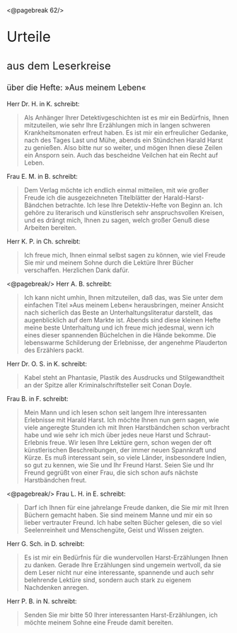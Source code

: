 <@pagebreak 62/>

<p style="font-size: xx-large;">Urteile</p>
<p style="font-size: x-large;">aus dem Leserkreise</p>
<p style="font-size: large;">über die Hefte: »Aus meinem Leben«</p>

Herr Dr. H. in K. schreibt:

> Als Anhänger Ihrer Detektivgeschichten ist es mir ein
Bedürfnis, Ihnen mitzuteilen, wie sehr Ihre Erzählungen
mich in langen schweren Krankheitsmonaten erfreut haben.
Es ist mir ein erfreulicher Gedanke, nach des Tages Last
und Mühe, abends ein Stündchen Harald Harst zu genießen.
Also bitte nur so weiter, und mögen Ihnen diese
Zeilen ein Ansporn sein. Auch das bescheidne Veilchen hat
ein Recht auf Leben.

Frau E. M. in B. schreibt:

> Dem Verlag möchte ich endlich einmal mitteilen, mit wie
großer Freude ich die ausgezeichneten Titelblätter der
Harald-Harst-Bändchen betrachte. Ich lese Ihre Detektiv-Hefte
von Beginn an. Ich gehöre zu literarisch und künstlerisch
sehr anspruchsvollen Kreisen, und es drängt mich,
Ihnen zu sagen, welch großer Genuß diese Arbeiten bereiten.

Herr K. P. in Ch. schreibt:

> Ich freue mich, Ihnen einmal selbst sagen zu können, wie
viel Freude Sie mir und meinem Sohne durch die Lektüre
Ihrer Bücher verschaffen. Herzlichen Dank dafür.

<@pagebreak/>
Herr A. B. schreibt:

> Ich kann nicht umhin, Ihnen mitzuteilen, daß das, was
Sie unter dem einfachen Titel »Aus meinem Leben«
herausbringen, meiner Ansicht nach sicherlich das Beste an
Unterhaltungsliteratur darstellt, das augenblicklich auf dem
Markte ist. Abends sind diese kleinen Hefte meine beste
Unterhaltung und ich freue mich jedesmal, wenn ich eines
dieser spannenden Büchelchen in die Hände bekomme. Die
lebenswarme Schilderung der Erlebnisse, der angenehme
Plauderton des Erzählers packt.

Herr Dr. O. S. in K. schreibt:

> Kabel steht an Phantasie, Plastik des Ausdrucks und
Stilgewandtheit an der Spitze aller Kriminalschriftsteller
seit Conan Doyle.

Frau B. in F. schreibt:

> Mein Mann und ich lesen schon seit langem Ihre interessanten
Erlebnisse mit Harald Harst. Ich möchte Ihnen
nun gern sagen, wie viele angeregte Stunden ich mit
Ihren Harstbändchen schon verbracht habe und wie sehr
ich mich über jedes neue Harst und Schraut-Erlebnis
freue. Wir lesen Ihre Lektüre gern, schon wegen der oft
künstlerischen Beschreibungen, der immer neuen Spannkraft
und Kürze. Es muß interessant sein, so viele Länder,
insbesondere Indien, so gut zu kennen, wie Sie und Ihr
Freund Harst. Seien Sie und Ihr Freund gegrüßt von
einer Frau, die sich schon aufs nächste Harstbändchen
freut.

<@pagebreak/>
Frau L. H. in E. schreibt:

> Darf ich Ihnen für eine jahrelange Freude danken, die Sie
mir mit Ihren Büchern gemacht haben. Sie sind meinem
Manne und mir ein so lieber vertrauter Freund. Ich habe
selten Bücher gelesen, die so viel Seelenreinheit und Menschengüte,
Geist und Wissen zeigten.

Herr G. Sch. in D. schreibt:

> Es ist mir ein Bedürfnis für die wundervollen Harst-Erzählungen
Ihnen zu danken. Gerade Ihre Erzählungen
sind ungemein wertvoll, da sie dem Leser nicht nur eine
interessante, spannende und auch sehr belehrende Lektüre
sind, sondern auch stark zu eigenem Nachdenken anregen.

Herr P. B. in N. schreibt:

> Senden Sie mir bitte 50 Ihrer interessanten Harst-Erzählungen,
ich möchte meinem Sohne eine Freude damit
bereiten.

